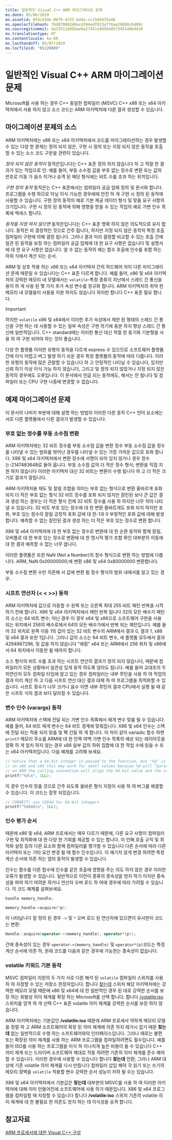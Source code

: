 ```yaml
---
title: 일반적인 Visual C++ ARM 마이그레이션 문제
ms.date: 05/06/2019
ms.assetid: 0f4c434e-0679-4331-ba0a-cc15dd435a46
ms.openlocfilehash: 78d87000240acd394edf823a778ae29060c6d09c
ms.sourcegitcommit: da32511dd5baebe27451c0458a95f345144bd439
ms.translationtype: HT
ms.contentlocale: ko-KR
ms.lasthandoff: 05/07/2019
ms.locfileid: "65220889"
---
```

# <a name="common-visual-c-arm-migration-issues"></a>일반적인 Visual C++ ARM 마이그레이션 문제

Microsoft를 사용 하는 경우 C++ 동일한 컴파일러 (MSVC) C++ x86 또는 x64 아키텍처에서 사용 하지 않고 소스 코드는 ARM 아키텍처에 다른 결과 생성할 수 있습니다.

## <a name="sources-of-migration-issues"></a>마이그레이션 문제의 소스

ARM 아키텍처에는 x86 또는 x64 아키텍처에서 코드를 마이그레이션하는 경우 발생할 수 있는 다양 한 문제는 정의 되지 않은, 구현 시 정의 또는 지정 되지 않은 동작을 호출할 수 있는 소스 코드 구문을 관련이 있습니다.

*정의 되지 않은 동작이* 동작은입니다는 C++ 표준 정의 하지 않습니다 하 고 적절 한 결과가 있는 작업으로 인: 예를 들어, 부동 소수점 값을 부호 없는 정수로 변환 또는 값의 번호로 이동 가 음수 이거나 승격 된 해당 형식에는 비트 수를 초과 하는 위치입니다.

*구현 정의 동작* 동작은는 C++ 표준에서는 컴파일러 공급 업체 정의 및 문서화 합니다. 프로그램을 수행 하므로 아닐 이식 가능한 경우에에 안전 하 게 구현 시 정의 된 동작에 사용할 수 있습니다. 구현 정의 동작의 예로 기본 제공 데이터 형식 및 맞춤 요구 사항의 크기입니다. 구현 시 정의 된 동작에 의해 영향을 받을 수 있는 작업의 예로 가변 인수 목록에 액세스 합니다.

*동작을 지정 하지 않으면* 동작은입니다는 C++ 표준 명확 하지 않은 의도적으로 유지 합니다. 동작은 비 결정적인 것으로 간주 됩니다, 하지만 지정 되지 않은 동작의 특정 호출 컴파일러 구현에 의해 결정 됩니다. 그러나 결과 미리 결정할 비교할 수 있는 호출 간에 일관 된 동작을 보장 하는 컴파일러 공급 업체에 대 한 요구 사항은 없습니다 및 설명서에 대 한 요구 사항은 없습니다. 알 수 없는 동작의 예는 함수 호출에 인수를 포함 하는 하위 식에서 계산 되는 순서.

ARM 및 상호 작용 하는 x86 또는 x64 아키텍처 간의 하드웨어 차이 다른 마이그레이션 문제 때문일 수 있습니다는 C++ 표준 다르게 합니다. 예를 들어, x86 및 x64 아키텍처의 강력한 메모리 내 모델에서는 `volatile`-특정 종류의 지난에서 스레드 간 통신을 용이 하 게 사용 된 몇 가지 추가 속성 변수를 정규화 합니다. ARM 아키텍처의 취약 한 메모리 내 모델을이 사용을 지원 하지도 않습니다 하지만 합니다 C++ 표준 필요 합니다.

> [!IMPORTANT]
>  하지만 `volatile` x86 및 x64에서 이러한 추가 속성에서 제한 된 형태의 스레드 간 통신을 구현 하는 데 사용할 수 있는 일부 속성은 구현 하기에 충분 하지 향상 스레드 간 통신에 일반적입니다. C++ standard에는 이러한 통신 대신 적절 한 동기화 기본형을 사용 하 여 구현 되어야 하는 것이 좋습니다.

다양 한 플랫폼 이러한 유형의 동작을 다르게 express 수 있으므로 소프트웨어 플랫폼 간에 이식 어렵고 버그 발생 하기 쉬운 경우 특정 플랫폼의 동작에 따라 다릅니다. 이러한 유형의 동작에 많은 관찰할 수 있습니다 하 고 안정적인 나타날 수 있습니다, 있지만 신뢰 하기 이상 이식 가능 하지 않습니다, 그리고 및 정의 되지 않았거나 지정 되지 않은 동작의 경우에도 오류입니다. 이 문서에서 언급 되는 동작에도, 해서는 안 됩니다 및 컴파일러 또는 CPU 구현 나중에 변경할 수 없습니다.

## <a name="example-migration-issues"></a>예제 마이그레이션 문제

이 문서의 나머지 부분에 대해 설명 하는 방법의 이러한 다른 동작 C++ 언어 요소에는 서로 다른 플랫폼에서 다른 결과가 발생할 수 있습니다.

### <a name="conversion-of-floating-point-to-unsigned-integer"></a>부호 없는 정수를 부동 소수점 변환

ARM 아키텍처에는 32 비트 정수를 부동 소수점 값을 변환 정수 부동 소수점 값을 정수를 나타낼 수 있는 범위를 벗어난 경우를 나타낼 수 있는 가장 가까운 값으로 포화 합니다. X86 및 x64 아키텍처에서 변환 정수에 서명이 되어 있지 않거나 경우 정수는-2147483648로 돌아 옵니다. 부동 소수점 값의 더 작은 정수 형식; 변환을 직접 지원 하지 않습니다 이러한 아키텍처 대신 32 비트는 변환이 수행 됩니다 하 고 더 작은 크기로 결과가 잘립니다.

ARM 아키텍처용 채도 및 잘림 조합을 의미는 부호 없는 형식으로 변환 올바르게 포화 되지 더 작은 부호 없는 형식 32 비트 정수를 포화 되지 않지만 잘린된 보다 큰 값은 결과 생성 하는 경우는 더 작은 형식 전체 32 비트 정수를 사용 하 하지만 너무 작아 나타낼 수 있습니다. 32 비트 부호 있는 정수에 대 한 변환 올바르게도 포화 되지 하지만 포화, 부호 있는 정수의 잘림 긍정적 포화 값에 대 한-1과 0 부정적인 포화 값에 대해 발생 합니다. 예측할 수 없는 잘린된 결과 생성 하는 더 작은 부호 있는 정수로 변환 합니다.

X86 및 x64 아키텍처에 대 한 부호 없는 정수로 변환에 대 한 순환 동작와 함께 잘림, 오버플로 대 한 부호 있는 정수로 변환에 대 한 명시적 평가 조합 확인 대부분의 이동에 대 한 결과 예측할 수 없는 너무 큽니다.

이러한 플랫폼은 또한 NaN (Not a Number)의 정수 형식으로 변환 하는 방법에 다릅니다. ARM, NaN 0x00000000;에 변환 x86 및 x64 0x80000000 변환합니다.

부동 소수점 변환 수만 의존해 서 값에 변환 될 정수 형식의 범위 내에서를 알고 있는 경우.

### <a name="shift-operator---behavior"></a>시프트 연산자 (\< \< >>) 동작

ARM 아키텍처에 값으로 이동할 수 왼쪽 또는 오른쪽 최대 255 비트 패턴 반복을 시작 하기 전에 합니다. X86 및 x64 아키텍처에서 패턴 반복 됩니다 32의 모든 배수가 패턴의 소스는 64 비트 변수; 아닌 경우 이 경우 x64 및 x86으로 소프트웨어 구현을 사용 되는 위치에서 256의 배수로에서 64의 모든 배수가에서 반복 되는 패턴입니다. 예를 들어 32 위치로 왼쪽 이동 1의 값이 있는 32 비트 변수의 ARM에서 결과 0, 결과 1, x86 및 x64 결과 또한 1입니다. 그러나 값의 소스는 64 비트 변수, 세 플랫폼 모두에서 결과 4294967296, 및 값을 하지 않습니다 "래핑" x64 또는 ARM에서 256 위치 및 x86에서 64 위치에서 이동한 될 때까지 합니다.

소스 형식의 비트 수를 초과 하는 시프트 연산의 결과가 정의 되지 않습니다, 때문에 컴파일러가 모든 상황에서 일관성 있게 동작 하도록 않아도 됩니다. 예를 들어 교대조의 두 피연산자 모두 컴파일 타임에 알고 있는 경우 컴파일러는 내부 루틴을 사용 하 여 작업의 결과 미리 계산 하 고 다음 시프트 연산 대신 결과 대체 하 여 프로그램을 최적화할 수 있습니다. 시프트 횟수가 너무 크거나 음수 이면 내부 루틴의 결과 CPU에서 실행 될 때 같은 시프트 식의 결과 보다 달라질 수 있습니다.

### <a name="variable-arguments-varargs-behavior"></a>변수 인수 (varargs) 동작

ARM 아키텍처에 스택에 전달 되는 가변 인수 목록에서 매개 변수 맞춤 될 수 있습니다. 예를 들어, 64 비트 매개 변수는 64 비트 경계에 맞춰집니다. X86 및 x64 인수는 스택에 전달 되는 적용 되지 맞춤 및 팩 긴밀 하 게 합니다. 이 차이 같이 variadic 함수 하면 `printf` 메모리 주소를 ARM에 대 한 안쪽 여백 가변 인수 목록의 예상 되는 레이아웃을 정확 하 게 일치 하지 않는 경우 x86 일부 값의 하위 집합에 대 한 작업 수에 읽을 수 또는 x64 아키텍처입니다. 다음 예제를 고려해 보세요.

```C
// notice that a 64-bit integer is passed to the function, but '%d' is used to read it.
// on x86 and x64 this may work for small values because %d will “parse” the low-32 bits of the argument.
// on ARM the calling convention will align the 64-bit value and the code will print a random value
printf("%d\n", 1LL);
```

이 경우 인수의 맞춤 것으로 간주 되도록 올바른 형식 지정이 사용 하 여 버그를 해결할 수 있습니다. 이 코드는 잘못 되었습니다.

```C
// CORRECT: use %I64d for 64-bit integers
printf("%I64d\n", 1LL);
```

### <a name="argument-evaluation-order"></a>인수 평가 순서

때문에 x86 및 x64, ARM 프로세서는 매우 다르기 때문에, 다른 요구 사항이 컴파일러 구현 및 최적화에 대 한 다양 한 기회를 제공할 수 있는 합니다. 이 인해 호출 규칙 및 최적화 설정 등의 다른 요소와 함께 컴파일러를 평가할 수 있습니다 다른 순서에 따라 다른 아키텍처 또는 기타 요인 변경 될 때 함수 인수입니다. 이 예기치 않게 변경 하려면 특정 계산 순서에 의존 하는 앱의 동작이 발생할 수 있습니다.

인수는 함수를 다른 함수에 인수를 같은 호출에 영향을 주는 의도 하지 않은 경우 이러한 오류가 발생할 수 있습니다. 일반적으로 이런이 종류의 종속성을 방지 하기 이지만 종속성을 파악 하기 어려운 하거나 연산자 오버 로드 하 여에 경우에 따라 가려질 수 있습니다. 이 코드 예제를 살펴보세요.

```cpp
handle memory_handle;

memory_handle->acquire(*p);
```

이 나타납니다 잘 정의 된 경우 `->` 및 `*` 오버 로드 된 연산자에 있으면이 유사한이 코드는 변환:

```cpp
Handle::acquire(operator->(memory_handle), operator*(p));
```

간에 종속성이 있는 경우 `operator->(memory_handle)` 및 `operator*(p)`코드는 특정 계산 순서에 의존 하, 원래 코드를 다음과 같은 경우에 가능한는 종속성이 없습니다.

### <a name="volatile-keyword-default-behavior"></a>volatile 키워드 기본 동작

MSVC 컴파일러 지원의 두 가지 서로 다른 해석 된 `volatile` 컴파일러 스위치를 사용 하 여 지정할 수 있는 저장소 한정자입니다. 합니다 [찾는데](reference/volatile-volatile-keyword-interpretation.md) 스위치 해당 아키텍처에는 강력한 메모리 모델 때문에 x86 및 x64에 대 한 일반적인 경우 된 대로 강력한 순서를 보장 하는 휘발성 의미 체계를 확장 하는 Microsoft를 선택 합니다. 합니다 [/volatile:iso](reference/volatile-volatile-keyword-interpretation.md) 스위치를 엄격 하 게 선택 C++ 표준 volatile 의미 체계를 강력한 순서를 보장 하지 않습니다.

ARM 아키텍처에는 기본값인 **/volatile:iso** 때문에 ARM 프로세서 약하게 메모리 모델을 정렬 하 고 ARM 소프트웨어의 확장 된 의미 체계에 의존 하지 레거시 없기 때문 **찾는데**  없는 일반적으로 수행 하는 소프트웨어와의 인터페이스입니다. 그러나 때로는 불편 또는 확장된 의미 체계를 사용 하는 ARM 프로그램을 컴파일하려면도 필수입니다. 예를 들어 ISO를 사용 하는 프로그램을 이식 하 지나치게 높은 비용이 들 수 있습니다 C++ 의미 체계 또는 드라이버 소프트웨어 제대로 작동 하려면 기존의 의미 체계를 준수 해야 할 수 있습니다. 이러한 경우에 사용할 수 있습니다 합니다 **찾는데** 전환; 그러나 ARM 대상에 기존 volatile 의미 체계를 다시 만듭니다 컴파일러 삽입 해야 각 읽기 또는 쓰기의 메모리 장벽을 `volatile` 적용할 변수 강력한 순서 성능이 저하 될 수는 있습니다.

X86 및 x64 아키텍처에서 기본값은 **찾는데** 대부분의 MSVC를 사용 하 여 이러한 아키텍처에 대해 이미 만들어진에 소프트웨어에 사용 하기 때문입니다. X86 및 x64 프로그램을 컴파일할 때 지정할 수 있습니다 합니다 **/volatile:iso** 스위치 기존의 volatile 의미 체계에 대 한 불필요 한 의존도 방지 하는 데 이식성을 승격 합니다.

## <a name="see-also"></a>참고자료

[ARM 프로세서에 대한 Visual C++ 구성](configuring-programs-for-arm-processors-visual-cpp.md)
